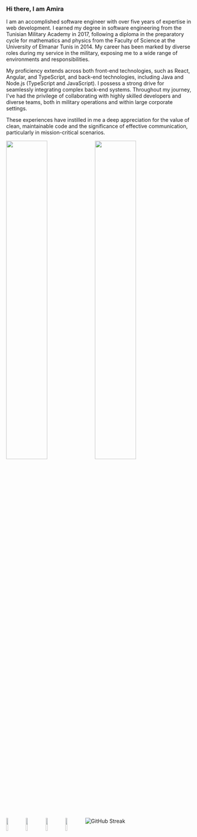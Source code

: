 ### Hi there, I am Amira 

I am an accomplished software engineer with over five years of expertise in web development. I earned my degree in software engineering from the Tunisian Military Academy in 2017, following a diploma in the preparatory cycle for mathematics and physics from the Faculty of Science at the University of Elmanar Tunis in 2014. My career has been marked by diverse roles during my service in the military, exposing me to a wide range of environments and responsibilities.

My proficiency extends across both front-end technologies, such as React, Angular, and TypeScript, and back-end technologies, including Java and Node.js (TypeScript and JavaScript). I possess a strong drive for seamlessly integrating complex back-end systems. Throughout my journey, I've had the privilege of collaborating with highly skilled developers and diverse teams, both in military operations and within large corporate settings.

These experiences have instilled in me a deep appreciation for the value of clean, maintainable code and the significance of effective communication, particularly in mission-critical scenarios.


<img align="left" width="47%" src="https://github-readme-stats.vercel.app/api?username=amiraallagui&show_icons=true&theme=radical" />
<img align="left" width="47%" src="https://github-readme-stats.vercel.app/api/top-langs/?username=amiraallagui&layout=compact" />

<img align="left" width="10%" height="35px" src="https://img.shields.io/badge/MongoDB-%234ea94b.svg?style=for-the-badge&logo=mongodb&logoColor=white" />
<img align="left" width="10%" height="35px" src="https://img.shields.io/badge/express.js-%23404d59.svg?style=for-the-badge&logo=express&logoColor=%2361DAFB" />
<img align="left" width="10%" height="35px" src="https://img.shields.io/badge/react-%2320232a.svg?style=for-the-badge&logo=react&logoColor=%2361DAFB" />
<img align="left" width="10%" height="35px" src="https://img.shields.io/badge/node.js-6DA55F?style=for-the-badge&logo=node.js&logoColor=white" />

![GitHub Streak](https://github-readme-streak-stats.herokuapp.com/?user=kattni)





